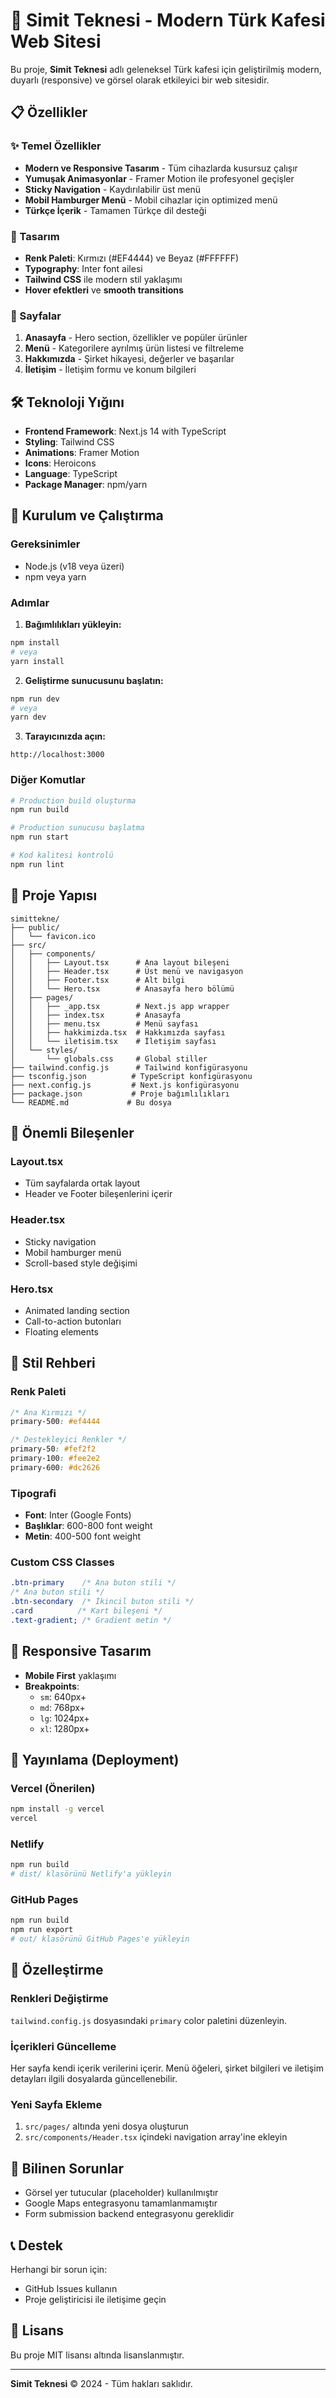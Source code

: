 # 🥖 Simit Teknesi - Modern Türk Kafesi Web Sitesi

Bu proje, **Simit Teknesi** adlı geleneksel Türk kafesi için geliştirilmiş modern, duyarlı (responsive) ve görsel olarak etkileyici bir web sitesidir.

## 📋 Özellikler

### ✨ Temel Özellikler

- **Modern ve Responsive Tasarım** - Tüm cihazlarda kusursuz çalışır
- **Yumuşak Animasyonlar** - Framer Motion ile profesyonel geçişler
- **Sticky Navigation** - Kaydırılabilir üst menü
- **Mobil Hamburger Menü** - Mobil cihazlar için optimized menü
- **Türkçe İçerik** - Tamamen Türkçe dil desteği

### 🎨 Tasarım

- **Renk Paleti**: Kırmızı (#EF4444) ve Beyaz (#FFFFFF)
- **Typography**: Inter font ailesi
- **Tailwind CSS** ile modern stil yaklaşımı
- **Hover efektleri** ve **smooth transitions**

### 📱 Sayfalar

1. **Anasayfa** - Hero section, özellikler ve popüler ürünler
2. **Menü** - Kategorilere ayrılmış ürün listesi ve filtreleme
3. **Hakkımızda** - Şirket hikayesi, değerler ve başarılar
4. **İletişim** - İletişim formu ve konum bilgileri

## 🛠️ Teknoloji Yığını

- **Frontend Framework**: Next.js 14 with TypeScript
- **Styling**: Tailwind CSS
- **Animations**: Framer Motion
- **Icons**: Heroicons
- **Language**: TypeScript
- **Package Manager**: npm/yarn

## 🚀 Kurulum ve Çalıştırma

### Gereksinimler

- Node.js (v18 veya üzeri)
- npm veya yarn

### Adımlar

1. **Bağımlılıkları yükleyin:**

```bash
npm install
# veya
yarn install
```

2. **Geliştirme sunucusunu başlatın:**

```bash
npm run dev
# veya
yarn dev
```

3. **Tarayıcınızda açın:**

```
http://localhost:3000
```

### Diğer Komutlar

```bash
# Production build oluşturma
npm run build

# Production sunucusu başlatma
npm run start

# Kod kalitesi kontrolü
npm run lint
```

## 📁 Proje Yapısı

```
simittekne/
├── public/
│   └── favicon.ico
├── src/
│   ├── components/
│   │   ├── Layout.tsx      # Ana layout bileşeni
│   │   ├── Header.tsx      # Üst menü ve navigasyon
│   │   ├── Footer.tsx      # Alt bilgi
│   │   └── Hero.tsx        # Anasayfa hero bölümü
│   ├── pages/
│   │   ├── _app.tsx        # Next.js app wrapper
│   │   ├── index.tsx       # Anasayfa
│   │   ├── menu.tsx        # Menü sayfası
│   │   ├── hakkimizda.tsx  # Hakkımızda sayfası
│   │   └── iletisim.tsx    # İletişim sayfası
│   └── styles/
│       └── globals.css     # Global stiller
├── tailwind.config.js      # Tailwind konfigürasyonu
├── tsconfig.json          # TypeScript konfigürasyonu
├── next.config.js         # Next.js konfigürasyonu
├── package.json           # Proje bağımlılıkları
└── README.md             # Bu dosya
```

## 🎯 Önemli Bileşenler

### Layout.tsx

- Tüm sayfalarda ortak layout
- Header ve Footer bileşenlerini içerir

### Header.tsx

- Sticky navigation
- Mobil hamburger menü
- Scroll-based style değişimi

### Hero.tsx

- Animated landing section
- Call-to-action butonları
- Floating elements

## 🎨 Stil Rehberi

### Renk Paleti

```css
/* Ana Kırmızı */
primary-500: #ef4444

/* Destekleyici Renkler */
primary-50: #fef2f2
primary-100: #fee2e2
primary-600: #dc2626
```

### Tipografi

- **Font**: Inter (Google Fonts)
- **Başlıklar**: 600-800 font weight
- **Metin**: 400-500 font weight

### Custom CSS Classes

```css
.btn-primary    /* Ana buton stili */
/* Ana buton stili */
.btn-secondary  /* İkincil buton stili */
.card          /* Kart bileşeni */
.text-gradient; /* Gradient metin */
```

## 📱 Responsive Tasarım

- **Mobile First** yaklaşımı
- **Breakpoints**:
  - `sm`: 640px+
  - `md`: 768px+
  - `lg`: 1024px+
  - `xl`: 1280px+

## 🚀 Yayınlama (Deployment)

### Vercel (Önerilen)

```bash
npm install -g vercel
vercel
```

### Netlify

```bash
npm run build
# dist/ klasörünü Netlify'a yükleyin
```

### GitHub Pages

```bash
npm run build
npm run export
# out/ klasörünü GitHub Pages'e yükleyin
```

## 🔧 Özelleştirme

### Renkleri Değiştirme

`tailwind.config.js` dosyasındaki `primary` color paletini düzenleyin.

### İçerikleri Güncelleme

Her sayfa kendi içerik verilerini içerir. Menü öğeleri, şirket bilgileri ve iletişim detayları ilgili dosyalarda güncellenebilir.

### Yeni Sayfa Ekleme

1. `src/pages/` altında yeni dosya oluşturun
2. `src/components/Header.tsx` içindeki navigation array'ine ekleyin

## 🐛 Bilinen Sorunlar

- Görsel yer tutucular (placeholder) kullanılmıştır
- Google Maps entegrasyonu tamamlanmamıştır
- Form submission backend entegrasyonu gereklidir

## 📞 Destek

Herhangi bir sorun için:

- GitHub Issues kullanın
- Proje geliştiricisi ile iletişime geçin

## 📄 Lisans

Bu proje MIT lisansı altında lisanslanmıştır.

---

**Simit Teknesi** © 2024 - Tüm hakları saklıdır.
